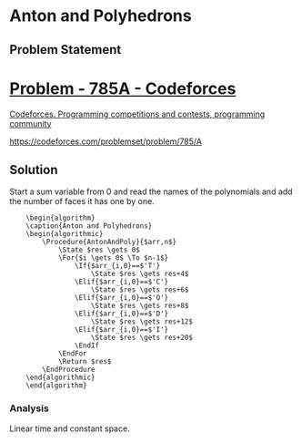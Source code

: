# Anton and Polyhedrons
## Problem Statement
<div class="rich-link-card-container"><a class="rich-link-card" href="https://codeforces.com/problemset/problem/785/A" target="_blank">
	<div class="rich-link-image-container">
		<div class="rich-link-image" style="background-image: url('./codeforces.png')">
	</div>
	</div>
	<div class="rich-link-card-text">
		<h1 class="rich-link-card-title">Problem - 785A - Codeforces</h1>
		<p class="rich-link-card-description">
		Codeforces. Programming competitions and contests, programming community
		</p>
		<p class="rich-link-href">
		https://codeforces.com/problemset/problem/785/A
		</p>
	</div>
</a></div>

## Solution
Start a sum variable from 0 and read the names of the polynomials and add the number of faces it has one by one.
```pseudo
	\begin{algorithm}
	\caption{Anton and Polyhedrons}
	\begin{algorithmic}
		\Procedure{AntonAndPoly}{$arr,n$}
			\State $res \gets 0$
			\For{$i \gets 0$ \To $n-1$}
				\If{$arr_{i,0}==$'T'}
					\State $res \gets res+4$
				\Elif{$arr_{i,0}==$'C'}
					\State $res \gets res+6$
				\Elif{$arr_{i,0}==$'O'}
					\State $res \gets res+8$
				\Elif{$arr_{i,0}==$'D'}
					\State $res \gets res+12$
				\Elif{$arr_{i,0}==$'I'}
					\State $res \gets res+20$
				\EndIf
			\EndFor
			\Return $res$
		\EndProcedure
	\end{algorithmic}
	\end{algorithm}
```
### Analysis
Linear time and constant space.